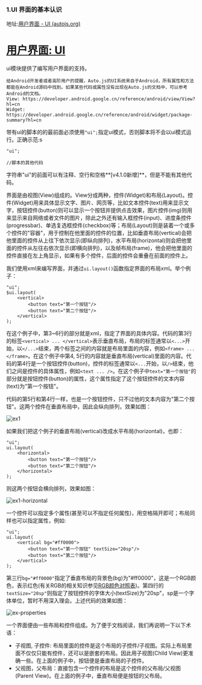 ### 1.UI 界面的基本认识

地址:[用户界面 - UI (autojs.org)](https://pro.autojs.org/docs/#/zh-cn/ui?id=用户界面-ui)

# [用户界面: UI](https://pro.autojs.org/docs/#/zh-cn/ui?id=用户界面-ui)

ui模块提供了编写用户界面的支持。

```markup
给Android开发者或者高阶用户的提醒，Auto.js的UI系统来自于Android，所有属性和方法都能在Android源码中找到。如果某些代码或属性没有出现在Auto.js的文档中，可以参考Android的文档。
View: https://developer.android.google.cn/reference/android/view/View?hl=cn
Widget: https://developer.android.google.cn/reference/android/widget/package-summary?hl=cn
```

带有ui的脚本的的最前面必须使用`"ui";`指定ui模式，否则脚本将不会以ui模式运行。正确示范:s

```
"ui";

//脚本的其他代码
```

字符串"ui"的前面可以有注释、空行和空格**[v4.1.0新增]**，但是不能有其他代码。

界面是由视图(View)组成的。View分成两种，控件(Widget)和布局(Layout)。控件(Widget)用来具体显示文字、图片、网页等，比如文本控件(text)用来显示文字，按钮控件(button)则可以显示一个按钮并提供点击效果，图片控件(img)则用来显示来自网络或者文件的图片，除此之外还有输入框控件(input)、进度条控件(progressbar)、单选复选框控件(checkbox)等；布局(Layout)则是装着一个或多个控件的"容器"，用于控制在他里面的控件的位置，比如垂直布局(vertical)会把他里面的控件从上往下依次显示(即纵向排列)，水平布局(horizontal)则会把他里面的控件从左往右依次显示(即横向排列)，以及帧布局(frame)，他会把他里面的控件直接在左上角显示，如果有多个控件，后面的控件会重叠在前面的控件上。

我们使用xml来编写界面，并通过`ui.layout()`函数指定界面的布局xml。举个例子：

```
"ui";
$ui.layout(
    <vertical>
        <button text="第一个按钮"/>
        <button text="第二个按钮"/>
    </vertical>
);
```

在这个例子中，第3~6行的部分就是xml，指定了界面的具体内容。代码的第3行的标签`<vertical> ... </vertical>`表示垂直布局，布局的标签通常以`<...>`开始，以`</...>`结束，两个标签之间的内容就是布局里面的内容，例如`<frame> ... </frame>`。在这个例子中第4, 5行的内容就是垂直布局(vertical)里面的内容。代码的第4行是一个按钮控件(button)，控件的标签通常以`<...`开始，以`/>`结束，他们之间是控件的具体属性，例如`<text ... />`。在这个例子中`text="第一个按钮"`的部分就是按钮控件(button)的属性，这个属性指定了这个按钮控件的文本内容(text)为"第一个按钮"。

代码的第5行和第4行一样，也是一个按钮控件，只不过他的文本内容为"第二个按钮"。这两个控件在垂直布局中，因此会纵向排列，效果如图：

![ex1](https://pro.autojs.org/docs/zh-cn/images/ex1.png)

如果我们把这个例子的垂直布局(vertical)改成水平布局(horizontal)，也即：

```
"ui";
ui.layout(
    <horizontal>
        <button text="第一个按钮"/>
        <button text="第二个按钮"/>
    </horizontal>
);
```

则这两个按钮会横向排列，效果如图：

![ex1-horizontal](https://pro.autojs.org/docs/zh-cn/images/ex1-horizontal.png)

一个控件可以指定多个属性(甚至可以不指定任何属性)，用空格隔开即可；布局同样也可以指定属性，例如:

```
"ui";
ui.layout(
    <vertical bg="#ff0000">
        <button text="第一个按钮" textSize="20sp"/>
        <button text="第二个按钮"/>
    </vertical>
);
```

第三行`bg="#ff0000"`指定了垂直布局的背景色(bg)为"#ff0000"，这是一个RGB颜色，表示红色(有关RGB的相关知识参见[RGB颜色对照表](http://tool.oschina.net/commons?type=3))。第四行的`textSize="20sp"`则指定了按钮控件的字体大小(textSize)为"20sp"，sp是一个字体单位，暂时不用深入理会。上述代码的效果如图：

![ex-properties](https://pro.autojs.org/docs/zh-cn/images/ex1-properties.png)

一个界面便由一些布局和控件组成。为了便于文档阅读，我们再说明一下以下术语：

- 子视图, 子控件: 布局里面的控件是这个布局的子控件/子视图。实际上布局里面不仅仅只能有控件，还可以是嵌套的布局。因此用子视图(Child View)更准确一些。在上面的例子中，按钮便是垂直布局的子控件。
- 父视图，父布局：直接包含一个控件的布局是这个控件的父布局/父视图(Parent View)。在上面的例子中，垂直布局便是按钮的父布局。